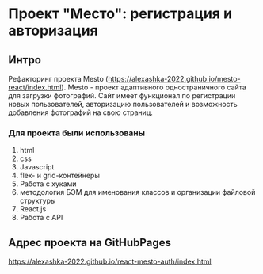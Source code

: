 # Проект "Место": регистрация и авторизация

## Интро
Рефакторинг проекта Mesto (https://alexashka-2022.github.io/mesto-react/index.html). 
Mesto - проект адаптивного одностраничного сайта для загрузки фотографий.
Сайт имеет функционал по регистрации новых пользователей, авторизацию пользователей 
и возможность добавления фотографий на свою страниц.

### Для проекта были использованы 
1. html
2. css
3. Javascript
4. flex- и grid-контейнеры
5. Работа с хуками
6. методология БЭМ для именования классов и организации файловой структуры
7. React.js
8. Работа с API

## Адрес проекта на GitHubPages
https://alexashka-2022.github.io/react-mesto-auth/index.html